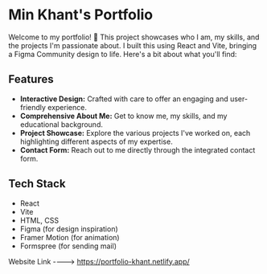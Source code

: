 # Min Khant's Portfolio

Welcome to my portfolio! 👋 This project showcases who I am, my skills, and the projects I'm passionate about. 
I built this using React and Vite, 
bringing a Figma Community design to life. Here's a bit about what you'll find:

## Features
- **Interactive Design:** Crafted with care to offer an engaging and user-friendly experience.
- **Comprehensive About Me:** Get to know me, my skills, and my educational background.
- **Project Showcase:** Explore the various projects I've worked on, each highlighting different aspects of my expertise.
- **Contact Form:** Reach out to me directly through the integrated contact form.

## Tech Stack
- React
- Vite
- HTML, CSS
- Figma (for design inspiration)
- Framer Motion (for animation)
- Formspree (for sending mail)
  
Website Link ----> https://portfolio-khant.netlify.app/

